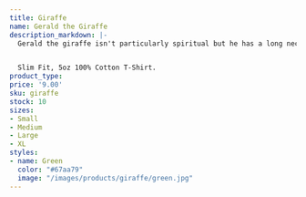 ```yaml
---
title: Giraffe
name: Gerald the Giraffe
description_markdown: |-
  Gerald the giraffe isn't particularly spiritual but he has a long neck which can help you in a pinch.


  Slim Fit, 5oz 100% Cotton T-Shirt.
product_type: 
price: '9.00'
sku: giraffe
stock: 10
sizes:
- Small
- Medium
- Large
- XL
styles:
- name: Green
  color: "#67aa79"
  image: "/images/products/giraffe/green.jpg"
---
```



